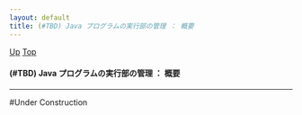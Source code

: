 ```yaml
---
layout: default
title: (#TBD) Java プログラムの実行部の管理 ： 概要 
---
```

[Up](noEnTzxlSS.html) [Top](../index.html)

#### (#TBD) Java プログラムの実行部の管理 ： 概要 

--- 
#Under Construction






